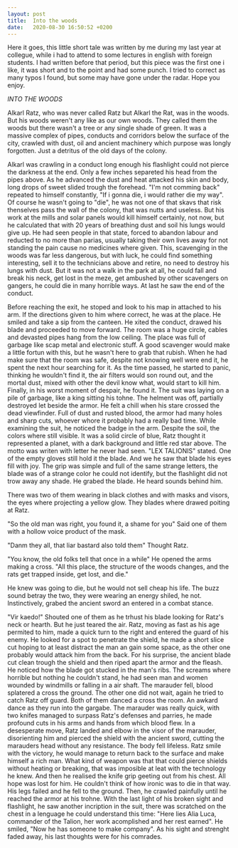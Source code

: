 ```yaml
---
layout: post
title:  Into the woods
date:   2020-08-30 16:50:52 +0200
---
```


Here it goes, this little short tale was written by me during my last year at collegue, while i had to attend to some lectures in english with foreign students. I had written before that period, but this piece was the first one i like, it was short and to the point and had some punch. I tried to correct as many typos I found, but some may have gone under the radar. Hope you enjoy.


*INTO THE WOODS*

Alkarl Ratz, who was never called Ratz but Alkarl the Rat, was in the woods. But his woods weren't any like as our own woods. They called them the woods but there wasn't a tree or any single shade of green. It was a massive complex of pipes, conducts and corridors below the surface of the city, crawled with dust, oil and ancient machinery which purpose was longly forgotten. Just a detritus of the old days of the colony.

Alkarl was crawling in a conduct long enough his flashlight could not pierce the darkness at the end. Only a few inches separeted his head from the pipes above. As he advanced the dust and heat attacked his skin and body, long drops of sweet slided trough the forehead. "I'm not comming back" repeated to himself constantly, "If i gonna die, i would rather die my way". Of course he wasn't going to "die", he was not one of that skavs that risk thenselves pass the wall of the colony, that was nutts and useless. But his work at the mills and solar panels would kill himself certainly, not now, but he calculated that with 20 years of breathing dust and soil his lungs would give up. He had seen people in that state, forced to abandon labour and reducted to no more than parias, usually taking their own lives away for not standing the pain cause no medicines where given. This, scavenging in the woods was far less dangerous, but with luck, he could find something interesting, sell it to the technicians above and retire, no need to destroy his lungs with dust. But it was not a walk in the park at all, he could fall and break his neck, get lost in the meze, get ambushed by other scavengers on gangers, he could die in many horrible ways. At last he saw the end of the conduct.

Before reaching the exit, he stoped and look to his map in attached to his arm. If the directions given to him where correct, he was at the place. He smiled and take a sip from the canteen. He xited the conduct, drawed his blade and proceeded to move forward. The room was a huge circle, cables and devasted pipes hang from the low ceiling. The place was full of garbage like scap metal and electronic stuff. A good scavenger would make a little fortun with this, but he wasn't here to grab that rubish. When he had make sure that the room was safe, despite not knowing well were end it, he spent the next hour searching for it. As the time passed, he started to panic, thinking he wouldn't find it, the air filters would son round out, and the mortal dust, mixed with other the devil know what, would start to kill him. Finally, in his worst moment of despair, he found it. The suit was laying on a pile of garbage, like a king sitting his tohne. The helment was off, partially destroyed let beside the armor. He felt a chill when his stare crossed the dead viewfinder. Full of dust and rusted blood, the armor had many holes and sharp cuts, whoever whore it probably had a really bad time. While examining the suit, he noticed the badge in the arm. Despite the soil, the colors where still visible. It was a solid circle of blue, Ratz thought it represented a planet, with a dark background and little red star above. The motto was writen with letter he never had seen. "LEX TALIONIS" stated. One of the empty gloves still hold it the blade. And we he saw that blade his eyes fill with joy. The grip was simple and full of the same strange letters, the blade was of a strange color he could not identify, but the flashlight did not trow away any shade. He grabed the blade. He heard sounds behind him.

There was two of them wearing in black clothes and with masks and visors, the eyes where projecting a yellow glow. They blades where drawed poiting at Ratz.

"So the old man was right, you found it, a shame for you" Said one of them with a hollow voice product of the mask.

"Danm they all, that liar bastard also told them" Thought Ratz.

"You know, the old folks tell that once in a while" He opened the arms making a cross. "All this place, the structure of the woods changes, and the rats get trapped inside, get lost, and die."

He knew was going to die, but he would not sell cheap his life. The buzz sound betray the two, they were wearing an energy shiled, he not. Instinctively, grabed the ancient sword an entered in a combat stance.

"Vir kaedo!" Shouted one of them as he trhust his blade looking for Ratz's neck or hearth. But he just teared the air. Ratz, moving as fast as his age permited to him, made a quick turn to the right and entered the guard of his enemy. He looked for a spot to penetrate the shield, he made a short slice cut hoping to at least distract the man an gain some space, as the other one probably would attack him from the back. For his surprise, the ancient blade cut clean trough the shield and then riped apart the armor and the fleash. He noticed how the blade got stucked in the man's ribs. The screams where horrible but nothing he couldn't stand, he had seen man and women wounded by windmills or falling in a air shaft. The marauder fell, blood splatered a cross the ground. The other one did not wait, again he tried to catch Ratz off guard. Both of them danced a cross the room. An awkard dance as they run into the gargabe. The marauder was really quick, with two knifes managed to surpass Ratz's defenses and parries, he made profound cuts in his arms and hands from which blood flew. In a desesperate move, Ratz landed and elbow in the visor of the marauder, disorienting him and pierced the shield with the ancient sword, cutting the marauders head without any resistance. The body fell lifeless. Ratz smile with the victory, he would manage to return back to the surface and make himself a rich man. What kind of weapon was that that could pierce shields without heating or breaking, that was imposible at leat with the technology he knew. And then he realised the knife grip geeting out from his chest. All hope was lost for him. He couldn't think of how ironic was to die in that way. His legs failed and he fell to the ground. Then, he crawled painfully until he reached the armor at his trohne. With the last light of his broken sight and flashlight, he saw another incription in the suit, there was scratched on the chest in a lenguage he could understand this time: "Here lies Alia Luca, commander of the Talion, her work acomplished and her rest earned". He smiled, "Now he has someone to make company". As his sight and strenght faded away, his last thoughts were for his comrades.

